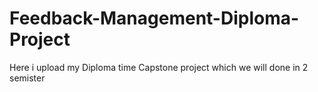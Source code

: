 # Feedback-Management-Diploma-Project
Here i upload my Diploma time Capstone project which we will done in 2 semister
